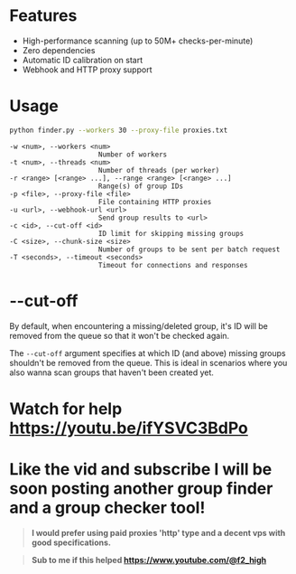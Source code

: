 # Features
- High-performance scanning (up to 50M+ checks-per-minute)
- Zero dependencies
- Automatic ID calibration on start
- Webhook and HTTP proxy support

# Usage
```bash
python finder.py --workers 30 --proxy-file proxies.txt
```
```
-w <num>, --workers <num>
                      Number of workers
-t <num>, --threads <num>
                      Number of threads (per worker)
-r <range> [<range> ...], --range <range> [<range> ...]
                      Range(s) of group IDs
-p <file>, --proxy-file <file>
                      File containing HTTP proxies
-u <url>, --webhook-url <url>
                      Send group results to <url>
-c <id>, --cut-off <id>
                      ID limit for skipping missing groups
-C <size>, --chunk-size <size>
                      Number of groups to be sent per batch request
-T <seconds>, --timeout <seconds>
                      Timeout for connections and responses
```
# --cut-off
By default, when encountering a missing/deleted group, it's ID will be removed from the queue so that it won't be checked again.

The `--cut-off` argument specifies at which ID (and above) missing groups shouldn't be removed from the queue. This is ideal in scenarios where you also wanna scan groups that haven't been created yet.

# Watch for help https://youtu.be/ifYSVC3BdPo
# Like the vid and subscribe I will be soon posting another group finder and a group checker tool!


> **I would prefer using paid proxies 'http' type and a decent vps with good specifications.**

> **Sub to me if this helped https://www.youtube.com/@f2_high**

